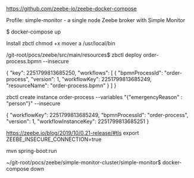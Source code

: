 https://github.com/zeebe-io/zeebe-docker-compose

Profile: simple-monitor - a single node Zeebe broker with Simple Monitor

$ docker-compose up

Install zbctl
  chmod +x
  mover a /usr/local/bin

/git-root/pocs/zeebe/src/main/resources$ zbctl deploy order-process.bpmn --insecure

{
  "key": 2251799813685250,
  "workflows": [
    {
      "bpmnProcessId": "order-process",
      "version": 1,
      "workflowKey": 2251799813685249,
      "resourceName": "order-process.bpmn"
    }
  ]
}

zbctl create instance order-process --variables "{\"emergencyReason\" : \"person\"}" --insecure

{
  "workflowKey": 2251799813685249,
  "bpmnProcessId": "order-process",
  "version": 1,
  "workflowInstanceKey": 2251799813685251
}


https://zeebe.io/blog/2019/10/0.21-release/#tls
export ZEEBE_INSECURE_CONNECTION=true

mvn spring-boot:run

~/git-root/pocs/zeebe/simple-monitor-cluster/simple-monitor$ docker-compose down